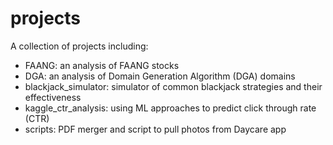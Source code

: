 # projects

A collection of projects including:
- FAANG: an analysis of FAANG stocks
- DGA: an analysis of Domain Generation Algorithm (DGA) domains
- blackjack_simulator: simulator of common blackjack strategies and their effectiveness
- kaggle_ctr_analysis: using ML approaches to predict click through rate (CTR)
- scripts: PDF merger and script to pull photos from Daycare app